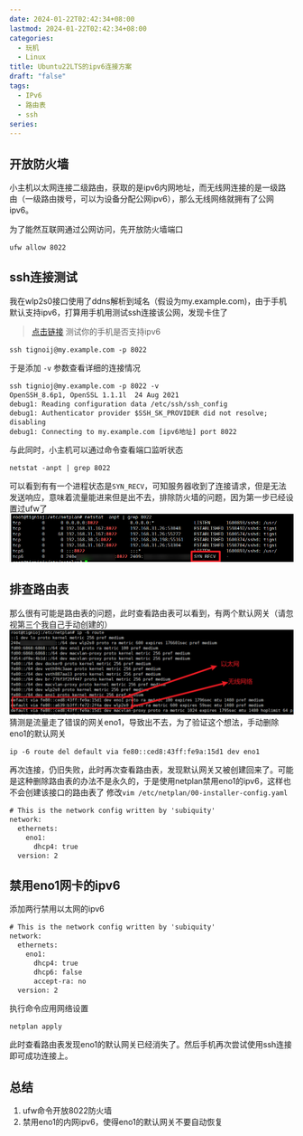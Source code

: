 ```yaml
---
date: 2024-01-22T02:42:34+08:00
lastmod: 2024-01-22T02:42:34+08:00
categories:
  - 玩机
  - Linux
title: Ubuntu22LTS的ipv6连接方案
draft: "false"
tags:
  - IPv6
  - 路由表
  - ssh
series:
---
```

## 开放防火墙
小主机以太网连接二级路由，获取的是ipv6内网地址，而无线网连接的是一级路由（一级路由拨号，可以为设备分配公网ipv6），那么无线网络就拥有了公网ipv6。

为了能然互联网通过公网访问，先开放防火墙端口
```
ufw allow 8022
```

## ssh连接测试
我在wlp2s0接口使用了ddns解析到域名（假设为my.example.com)，由于手机默认支持ipv6，打算用手机用测试ssh连接该公网，发现卡住了
> [点击链接](https://ipw.cn/ipv6/) 测试你的手机是否支持ipv6
```
ssh tignoij@my.example.com -p 8022
```
于是添加 `-v` 参数查看详细的连接情况
```
ssh tignioj@my.example.com -p 8022 -v 
OpenSSH_8.6p1, OpenSSL 1.1.1l  24 Aug 2021
debug1: Reading configuration data /etc/ssh/ssh_config
debug1: Authenticator provider $SSH_SK_PROVIDER did not resolve; disabling
debug1: Connecting to my.example.com [ipv6地址] port 8022
```

与此同时，小主机可以通过命令查看端口监听状态
```
netstat -anpt | grep 8022
```
可以看到有有一个进程状态是`SYN_RECV`，可知服务器收到了连接请求，但是无法发送响应，意味着流量能进来但是出不去，排除防火墙的问题，因为第一步已经设置过ufw了
![](Pasted%20image%2020240122032909.png)

## 排查路由表
那么很有可能是路由表的问题，此时查看路由表可以看到，有两个默认网关（请忽视第三个我自己手动创建的）
![](Pasted%20image%2020240122024637.png)
猜测是流量走了错误的网关eno1，导致出不去，为了验证这个想法，手动删除eno1的默认网关
```
ip -6 route del default via fe80::ced8:43ff:fe9a:15d1 dev eno1
```
再次连接，仍旧失败，此时再次查看路由表，发现默认网关又被创建回来了。可能是这种删除路由表的办法不是永久的，于是使用netplan禁用eno1的ipv6，这样也不会创建该接口的路由表了
修改`vim /etc/netplan/00-installer-config.yaml` 
```
# This is the network config written by 'subiquity'
network:
  ethernets:
    eno1:
      dhcp4: true
  version: 2
```

## 禁用eno1网卡的ipv6
添加两行禁用以太网的ipv6
```
# This is the network config written by 'subiquity'
network:
  ethernets:
    eno1:
      dhcp4: true
      dhcp6: false
      accept-ra: no
  version: 2
```
执行命令应用网络设置
```
netplan apply
```
此时查看路由表发现eno1的默认网关已经消失了。然后手机再次尝试使用ssh连接即可成功连接上。

## 总结
1. ufw命令开放8022防火墙
2. 禁用eno1的内网ipv6，使得eno1的默认网关不要自动恢复

